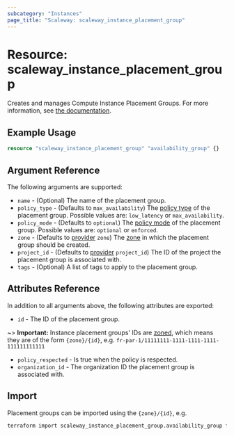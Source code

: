 ```yaml
---
subcategory: "Instances"
page_title: "Scaleway: scaleway_instance_placement_group"
---
```


# Resource: scaleway_instance_placement_group

Creates and manages Compute Instance Placement Groups. For more information, see [the documentation](https://www.scaleway.com/en/developers/api/instance/#path-placement-groups-list-placement-groups).

## Example Usage

```terraform
resource "scaleway_instance_placement_group" "availability_group" {}
```

## Argument Reference

The following arguments are supported:

- `name` - (Optional) The name of the placement group.
- `policy_type` - (Defaults to `max_availability`) The [policy type](https://www.scaleway.com/en/developers/api/instance/#path-placement-groups-create-a-placement-grou) of the placement group. Possible values are: `low_latency` or `max_availability`.
- `policy_mode` - (Defaults to `optional`) The [policy mode](https://www.scaleway.com/en/developers/api/instance/#path-placement-groups-create-a-placement-group) of the placement group. Possible values are: `optional` or `enforced`.
- `zone` - (Defaults to [provider](../index.md#zone) `zone`) The [zone](../guides/regions_and_zones.md#zones) in which the placement group should be created.
- `project_id` - (Defaults to [provider](../index.md#project_id) `project_id`) The ID of the project the placement group is associated with.
- `tags` - (Optional) A list of tags to apply to the placement group.

## Attributes Reference

In addition to all arguments above, the following attributes are exported:

- `id` - The ID of the placement group.

~> **Important:** Instance placement groups' IDs are [zoned](../guides/regions_and_zones.md#resource-ids), which means they are of the form `{zone}/{id}`, e.g. `fr-par-1/11111111-1111-1111-1111-111111111111`

- `policy_respected` - Is true when the policy is respected.
- `organization_id` - The organization ID the placement group is associated with.

## Import

Placement groups can be imported using the `{zone}/{id}`, e.g.

```bash
terraform import scaleway_instance_placement_group.availability_group fr-par-1/11111111-1111-1111-1111-111111111111
```
